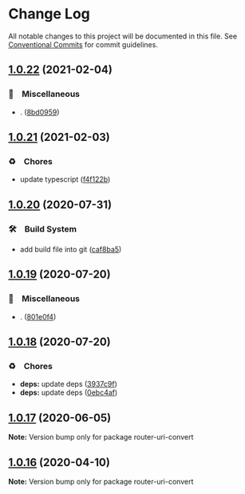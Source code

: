# Change Log

All notable changes to this project will be documented in this file.
See [Conventional Commits](https://conventionalcommits.org) for commit guidelines.

## [1.0.22](https://github.com/bluelovers/ws-rest/compare/router-uri-convert@1.0.21...router-uri-convert@1.0.22) (2021-02-04)


### 🔖　Miscellaneous

* . ([8bd0959](https://github.com/bluelovers/ws-rest/commit/8bd0959c91aa2315276e6fd7c805c0c36373f595))





## [1.0.21](https://github.com/bluelovers/ws-rest/compare/router-uri-convert@1.0.20...router-uri-convert@1.0.21) (2021-02-03)


### ♻️　Chores

* update typescript ([f4f122b](https://github.com/bluelovers/ws-rest/commit/f4f122b12d88ed74fe7ce6d8879e1c391719db11))





## [1.0.20](https://github.com/bluelovers/ws-rest/compare/router-uri-convert@1.0.19...router-uri-convert@1.0.20) (2020-07-31)


### 🛠　Build System

* add build file into git ([caf8ba5](https://github.com/bluelovers/ws-rest/commit/caf8ba5fc11fb02b76fa845cff137922378d6e46))





## [1.0.19](https://github.com/bluelovers/ws-rest/compare/router-uri-convert@1.0.18...router-uri-convert@1.0.19) (2020-07-20)


### 🔖　Miscellaneous

* . ([801e0f4](https://github.com/bluelovers/ws-rest/commit/801e0f4ff7bd29c81e67934636f57e57d0d01c74))





## [1.0.18](https://github.com/bluelovers/ws-rest/compare/router-uri-convert@1.0.17...router-uri-convert@1.0.18) (2020-07-20)


### ♻️　Chores

* **deps:** update deps ([3937c9f](https://github.com/bluelovers/ws-rest/commit/3937c9f90040c4804c841bcb40fbe90e9654a652))
* **deps:** update deps ([0ebc4af](https://github.com/bluelovers/ws-rest/commit/0ebc4af0fd3c2fa7f74dfdaf32be84d657c4209c))





## [1.0.17](https://github.com/bluelovers/ws-rest/compare/router-uri-convert@1.0.16...router-uri-convert@1.0.17) (2020-06-05)

**Note:** Version bump only for package router-uri-convert





## [1.0.16](https://github.com/bluelovers/ws-rest/compare/router-uri-convert@1.0.15...router-uri-convert@1.0.16) (2020-04-10)

**Note:** Version bump only for package router-uri-convert
